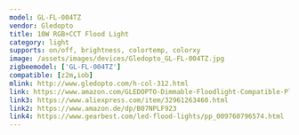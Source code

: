 ```yaml
---
model: GL-FL-004TZ
vendor: Gledopto
title: 10W RGB+CCT Flood Light
category: light
supports: on/off, brightness, colortemp, colorxy
image: /assets/images/devices/Gledopto_GL-FL-004TZ.jpg
zigbeemodel: ['GL-FL-004TZ']
compatible: [z2m,iob]
mlink: http://www.gledopto.com/h-col-312.html
link: https://www.amazon.com/GLEDOPTO-Dimmable-Floodlight-Compatible-Playground/dp/B07QXXD292
link3: https://www.aliexpress.com/item/32961263460.html
link2: https://www.amazon.de/dp/B07NPLF923
link4: https://www.gearbest.com/led-flood-lights/pp_009760796574.html
---
```


